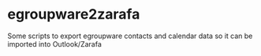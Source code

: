 egroupware2zarafa
=================

Some scripts to export egroupware contacts and calendar data so it can be imported into Outlook/Zarafa
